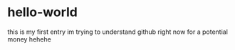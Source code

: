 # hello-world
this is my first entry
im trying to understand github right now for a potential money hehehe
